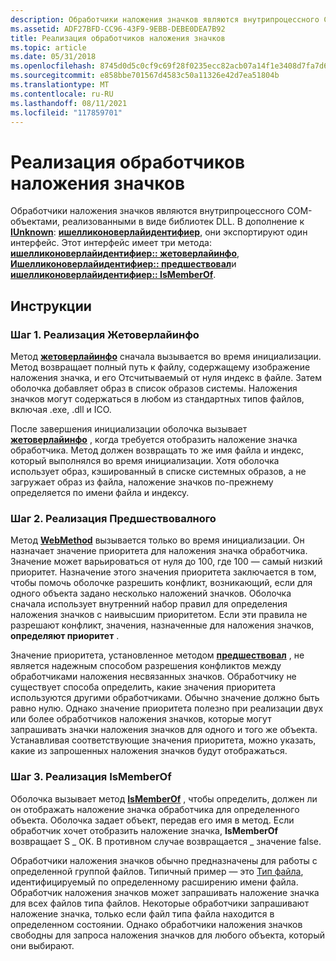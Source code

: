 ```yaml
---
description: Обработчики наложения значков являются внутрипроцессного COM-объектами, реализованными в виде библиотек DLL.
ms.assetid: ADF27BFD-CC96-43F9-9EBB-DEBE0DEA7B92
title: Реализация обработчиков наложения значков
ms.topic: article
ms.date: 05/31/2018
ms.openlocfilehash: 8745d0d5c0cf9c69f28f0235ecc82acb07a14f1e3408d7fa7d65cf729e01403f
ms.sourcegitcommit: e858bbe701567d4583c50a11326e42d7ea51804b
ms.translationtype: MT
ms.contentlocale: ru-RU
ms.lasthandoff: 08/11/2021
ms.locfileid: "117859701"
---
```

# <a name="how-to-implement-icon-overlay-handlers"></a>Реализация обработчиков наложения значков

Обработчики наложения значков являются внутрипроцессного COM-объектами, реализованными в виде библиотек DLL. В дополнение к [**IUnknown**](/windows/win32/api/unknwn/nn-unknwn-iunknown): [**ишелликоноверлайидентифиер**](/windows/desktop/api/shobjidl_core/nn-shobjidl_core-ishelliconoverlayidentifier), они экспортируют один интерфейс. Этот интерфейс имеет три метода: [**ишелликоноверлайидентифиер:: жетоверлайинфо**](/windows/desktop/api/shobjidl_core/nf-shobjidl_core-ishelliconoverlayidentifier-getoverlayinfo), [**Ишелликоноверлайидентифиер:: предшествовал**](/windows/desktop/api/shobjidl_core/nf-shobjidl_core-ishelliconoverlayidentifier-getpriority)и [**ишелликоноверлайидентифиер:: IsMemberOf**](/windows/desktop/api/shobjidl_core/nf-shobjidl_core-ishelliconoverlayidentifier-ismemberof).

## <a name="instructions"></a>Инструкции

### <a name="step-1-implementing-getoverlayinfo"></a>Шаг 1. Реализация Жетоверлайинфо

Метод [**жетоверлайинфо**](/windows/desktop/api/shobjidl_core/nf-shobjidl_core-ishelliconoverlayidentifier-getoverlayinfo) сначала вызывается во время инициализации. Метод возвращает полный путь к файлу, содержащему изображение наложения значка, и его Отсчитываемый от нуля индекс в файле. Затем оболочка добавляет образ в список образов системы. Наложения значков могут содержаться в любом из стандартных типов файлов, включая .exe, .dll и ICO.

После завершения инициализации оболочка вызывает [**жетоверлайинфо**](/windows/desktop/api/shobjidl_core/nf-shobjidl_core-ishelliconoverlayidentifier-getoverlayinfo) , когда требуется отобразить наложение значка обработчика. Метод должен возвращать то же имя файла и индекс, который выполнялся во время инициализации. Хотя оболочка использует образ, кэшированный в списке системных образов, а не загружает образ из файла, наложение значков по-прежнему определяется по имени файла и индексу.

### <a name="step-2-implementing-getpriority"></a>Шаг 2. Реализация Предшествовалного

Метод [**WebMethod**](/windows/desktop/api/shobjidl_core/nf-shobjidl_core-ishelliconoverlayidentifier-getpriority) вызывается только во время инициализации. Он назначает значение приоритета для наложения значка обработчика. Значение может варьироваться от нуля до 100, где 100 — самый низкий приоритет. Назначение этого значения приоритета заключается в том, чтобы помочь оболочке разрешить конфликт, возникающий, если для одного объекта задано несколько наложений значков. Оболочка сначала использует внутренний набор правил для определения наложения значков с наивысшим приоритетом. Если эти правила не разрешают конфликт, значения, назначенные для наложения значков, **определяют приоритет** .

Значение приоритета, установленное методом [**предшествовал**](/windows/desktop/api/shobjidl_core/nf-shobjidl_core-ishelliconoverlayidentifier-getpriority) , не является надежным способом разрешения конфликтов между обработчиками наложения несвязанных значков. Обработчику не существует способа определить, какие значения приоритета используются другими обработчиками. Обычно значение должно быть равно нулю. Однако значение приоритета полезно при реализации двух или более обработчиков наложения значков, которые могут запрашивать значки наложения значков для одного и того же объекта. Устанавливая соответствующие значения приоритета, можно указать, какие из запрошенных наложения значков будут отображаться.

### <a name="step-3-implementing-ismemberof"></a>Шаг 3. Реализация IsMemberOf

Оболочка вызывает метод [**IsMemberOf**](/windows/desktop/api/shobjidl_core/nf-shobjidl_core-ishelliconoverlayidentifier-ismemberof) , чтобы определить, должен ли он отображать наложение значка обработчика для определенного объекта. Оболочка задает объект, передав его имя в метод. Если обработчик хочет отобразить наложение значка, **IsMemberOf** возвращает S \_ ОК. В противном случае возвращается \_ значение false.

Обработчики наложения значков обычно предназначены для работы с определенной группой файлов. Типичный пример — это [Тип файла](fa-file-types.md), идентифицируемый по определенному расширению имени файла. Обработчик наложения значков может запрашивать наложение значка для всех файлов типа файлов. Некоторые обработчики запрашивают наложение значка, только если файл типа файла находится в определенном состоянии. Однако обработчики наложения значков свободны для запроса наложения значков для любого объекта, который они выбирают.

 

 
